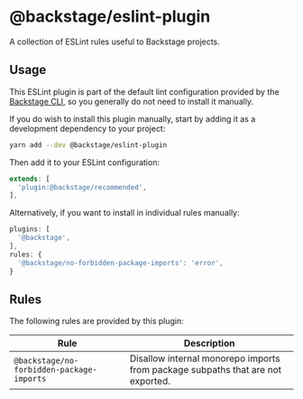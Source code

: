 # @backstage/eslint-plugin

A collection of ESLint rules useful to Backstage projects.

## Usage

This ESLint plugin is part of the default lint configuration provided by the [Backstage CLI](https://www.npmjs.com/package/@backstage/cli), so you generally do not need to install it manually.

If you do wish to install this plugin manually, start by adding it as a development dependency to your project:

```sh
yarn add --dev @backstage/eslint-plugin
```

Then add it to your ESLint configuration:

```js
extends: [
  'plugin:@backstage/recommended',
],
```

Alternatively, if you want to install in individual rules manually:

```js
plugins: [
  '@backstage',
],
rules: {
  '@backstage/no-forbidden-package-imports': 'error',
}
```

## Rules

The following rules are provided by this plugin:

| Rule                                      | Description                                                                     |
| ----------------------------------------- | ------------------------------------------------------------------------------- |
| `@backstage/no-forbidden-package-imports` | Disallow internal monorepo imports from package subpaths that are not exported. |
